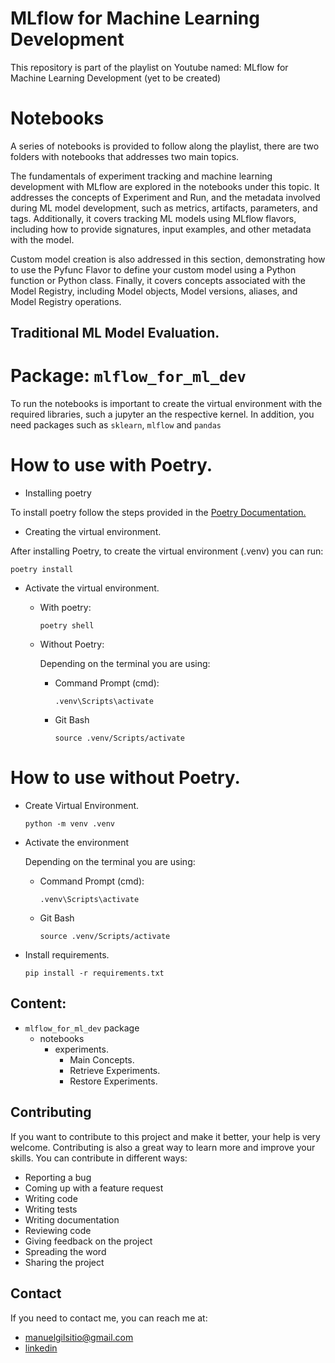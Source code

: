 # MLflow for Machine Learning Development

This repository is part of the playlist on Youtube named: MLflow for Machine Learning Development (yet to be created)

# Notebooks 

A series of notebooks is provided to follow along the playlist, there are two folders with notebooks that addresses two main topics. 

The fundamentals of experiment tracking and machine learning development with MLflow are explored in the notebooks under this topic. It addresses the concepts of Experiment and Run, and the metadata involved during ML model development, such as metrics, artifacts, parameters, and tags. Additionally, it covers tracking ML models using MLflow flavors, including how to provide signatures, input examples, and other metadata with the model.

Custom model creation is also addressed in this section, demonstrating how to use the Pyfunc Flavor to define your custom model using a Python function or Python class. Finally, it covers concepts associated with the Model Registry, including Model objects, Model versions, aliases, and Model Registry operations.

## Traditional ML Model Evaluation.


# Package: `mlflow_for_ml_dev`

To run the notebooks is important to create the virtual environment with the required libraries, such a jupyter an the respective kernel. In addition, you need packages such as `sklearn`, `mlflow` and `pandas`


# How to use with Poetry.

* Installing poetry

To install poetry follow the steps provided in the [Poetry Documentation.](https://python-poetry.org/docs/#installing-with-the-official-installer)

* Creating the virtual environment. 

After installing Poetry, to create the virtual environment (.venv) you can run:

`poetry install`

* Activate the virtual environment.

    * With poetry:

        `poetry shell`

    * Without Poetry:

        Depending on the terminal you are using:

        * Command Prompt (cmd):

            `.venv\Scripts\activate`

        * Git Bash

            `source .venv/Scripts/activate`

# How to use without Poetry.

* Create Virtual Environment. 

    `python -m venv .venv`

* Activate the environment

    Depending on the terminal you are using:

    * Command Prompt (cmd):

        `.venv\Scripts\activate`

    * Git Bash

        `source .venv/Scripts/activate`
        
* Install requirements.

    `pip install -r requirements.txt`


## Content: 

- `mlflow_for_ml_dev` package
    - notebooks 
        - experiments.
            * Main Concepts.
            * Retrieve Experiments.
            * Restore Experiments.
            
## Contributing

If you want to contribute to this project and make it better, your help is very welcome. Contributing is also a great way to learn more and improve your skills. You can contribute in different ways:

- Reporting a bug
- Coming up with a feature request
- Writing code
- Writing tests
- Writing documentation
- Reviewing code
- Giving feedback on the project
- Spreading the word
- Sharing the project
  
## Contact

If you need to contact me, you can reach me at:

- [manuelgilsitio@gmail.com](manuelgilsitio@gmail.com)
- [linkedin](www.linkedin.com/in/manuelgilmatheus)